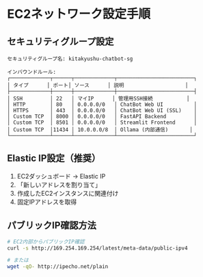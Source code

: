 # EC2ネットワーク設定手順

## セキュリティグループ設定
```
セキュリティグループ名: kitakyushu-chatbot-sg

インバウンドルール:
┌─────────────┬──────┬─────────────┬─────────────────────────┐
│ タイプ      │ ポート│ ソース      │ 説明                    │
├─────────────┼──────┼─────────────┼─────────────────────────┤
│ SSH         │ 22   │ マイIP      │ 管理用SSH接続           │
│ HTTP        │ 80   │ 0.0.0.0/0   │ ChatBot Web UI          │
│ HTTPS       │ 443  │ 0.0.0.0/0   │ ChatBot Web UI (SSL)    │
│ Custom TCP  │ 8000 │ 0.0.0.0/0   │ FastAPI Backend         │
│ Custom TCP  │ 8501 │ 0.0.0.0/0   │ Streamlit Frontend      │
│ Custom TCP  │11434 │ 10.0.0.0/8  │ Ollama (内部通信)       │
└─────────────┴──────┴─────────────┴─────────────────────────┘
```

## Elastic IP設定（推奨）
1. EC2ダッシュボード → Elastic IP
2. 「新しいアドレスを割り当て」
3. 作成したEC2インスタンスに関連付け
4. 固定IPアドレスを取得

## パブリックIP確認方法
```bash
# EC2内部からパブリックIP確認
curl -s http://169.254.169.254/latest/meta-data/public-ipv4

# または
wget -qO- http://ipecho.net/plain
```
